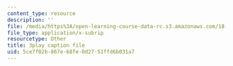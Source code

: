 ```yaml
---
content_type: resource
description: ''
file: /media/https%3A/open-learning-course-data-rc.s3.amazonaws.com/18-085-computational-science-and-engineering-i-fall-2008/5ce7f02b867e68fe0d2751ffd6b031a7_Y_lWzD2vigk.srt
file_type: application/x-subrip
resourcetype: Other
title: 3play caption file
uid: 5ce7f02b-867e-68fe-0d27-51ffd6b031a7
---
```

